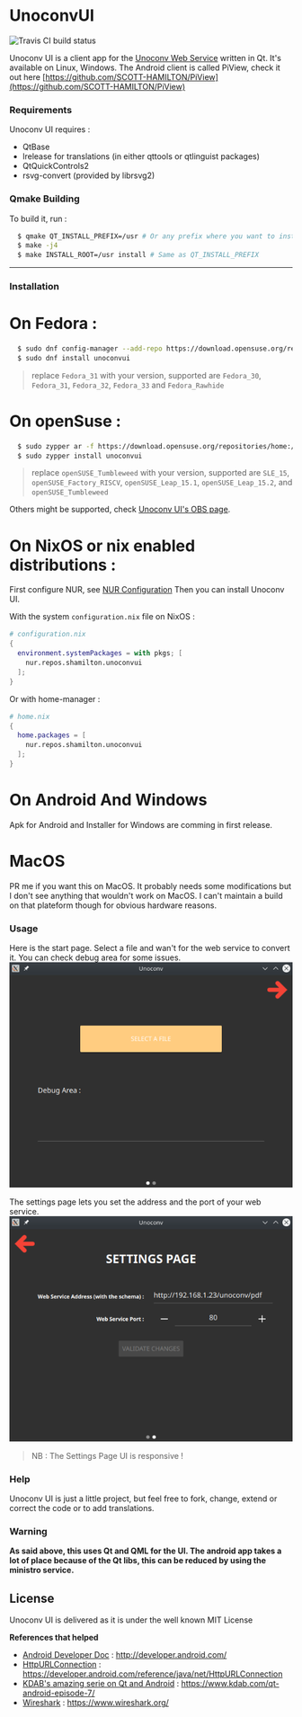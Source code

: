 # UnoconvUI

![Travis CI build status](https://travis-ci.org/SCOTT-HAMILTON/UnoconvUI.svg?branch=master)

Unoconv UI is a client app for the [Unoconv Web Service](https://github.com/SCOTT-HAMILTON/docker-unoconv-webservice) written in Qt.
It's available on Linux, Windows. The Android client is called PiView, check it out here [https://github.com/SCOTT-HAMILTON/PiView](https://github.com/SCOTT-HAMILTON/PiView)

### Requirements

Unoconv UI requires : 
 - QtBase
 - lrelease for translations (in either qttools or qtlinguist packages)
 - QtQuickControls2
 - rsvg-convert (provided by librsvg2)

### Qmake Building 

  To build it, run : 
```sh
  $ qmake QT_INSTALL_PREFIX=/usr # Or any prefix where you want to install Unoconv UI
  $ make -j4
  $ make INSTALL_ROOT=/usr install # Same as QT_INSTALL_PREFIX
```

_____________


### Installation

# On Fedora : 

```sh
  $ sudo dnf config-manager --add-repo https://download.opensuse.org/repositories/home:/ScottHamilton/Fedora_31/home:ScottHamilton.repo
  $ sudo dnf install unoconvui
```
 > replace `Fedora_31` with your version, supported are `Fedora_30`, `Fedora_31`, `Fedora_32`, `Fedora_33` and `Fedora_Rawhide`

# On openSuse : 

```sh
  $ sudo zypper ar -f https://download.opensuse.org/repositories/home:/ScottHamilton/openSUSE_Tumbleweed/home:ScottHamilton.repo ScottHamilton
  $ sudo zypper install unoconvui
```
 > replace `openSUSE_Tumbleweed` with your version, supported are `SLE_15`, `openSUSE_Factory_RISCV`, `openSUSE_Leap_15.1`, `openSUSE_Leap_15.2`,
 > and `openSUSE_Tumbleweed`

Others might be supported, check [Unoconv UI's OBS page](https://build.opensuse.org/package/show/home:ScottHamilton/UnoconvUI).

# On NixOS or nix enabled distributions : 

First configure NUR, see [NUR Configuration](https://github.com/nix-community/NUR#installation)
Then you can install Unoconv UI.

With the system `configuration.nix` file on NixOS : 
```nix
# configuration.nix
{
  environment.systemPackages = with pkgs; [
    nur.repos.shamilton.unoconvui
  ];
}
```
Or with home-manager : 
```nix
# home.nix
{
  home.packages = [
    nur.repos.shamilton.unoconvui
  ];
}
```

# On Android And Windows

Apk for Android and Installer for Windows are comming in first release.

# MacOS

PR me if you want this on MacOS. It probably needs some modifications but I don't
see anything that wouldn't work on MacOS. I can't maintain a build on that plateform though
for obvious hardware reasons.


### Usage

Here is the start page.
Select a file and wan't for the web service to convert it.
You can check debug area for some issues.
![Start Page of Unoconv UI](screens/start-page.png)

The settings page lets you set the address and the port of your web service.
![Settings Page of Unoconv UI](screens/settings-page.png)

 > NB : The Settings Page UI is responsive !

### Help

Unoconv UI is just a little project, but feel free to fork, change, extend or correct the code or to add translations.

### Warning

**As said above, this uses Qt and QML for the UI. The android app takes a lot of place because of the Qt libs, this can be reduced by using the ministro service.**


License
----
Unoconv UI is delivered as it is under the well known MIT License


**References that helped**
 - [Android Developer Doc] : <http://developer.android.com/>
 - [HttpURLConnection] : <https://developer.android.com/reference/java/net/HttpURLConnection>
 - [KDAB's amazing serie on Qt and Android] : <https://www.kdab.com/qt-android-episode-7/>
 - [Wireshark] : <https://www.wireshark.org/>

[//]: # (These are reference links used in the body of this note and get stripped out when the markdown processor does its job. There is no need to format nicely because it shouldn't be seen. Thanks SO - http://stackoverflow.com/questions/4823468/store-comments-in-markdown-syntax)



   [Android Developer Doc]: <http://developer.android.com/>
   [HttpURLConnection]: <https://developer.android.com/reference/java/net/HttpURLConnection>
   [KDAB's amazing serie on Qt and Android]: <https://www.kdab.com/qt-android-episode-7/>
   [Wireshark]: <https://www.wireshark.org/>
